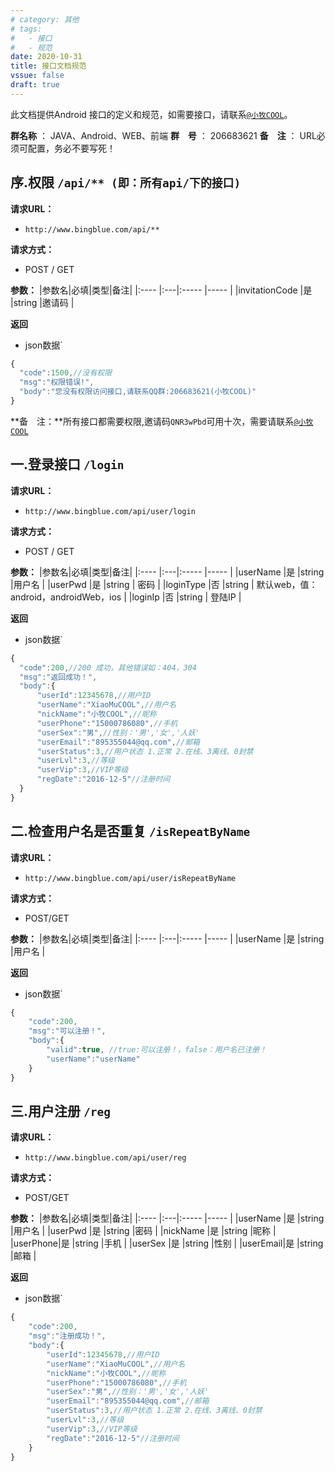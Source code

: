 ```yaml
---
# category: 其他
# tags:
#   - 接口
#   - 规范
date: 2020-10-31
title: 接口文档规范
vssue: false
draft: true
---
```


此文档提供Android 接口的定义和规范，如需要接口，请联系[`@小牧COOL`](http://github.com/xiaomucool"QQ:895355044")。

<!-- more -->

**群名称** ： JAVA、Android、WEB、前端
**群　号** ： 206683621
**备　注** ： URL必须可配置，务必不要写死！

## 序.权限  `/api/** (即：所有api/下的接口)`

**请求URL：**
- ` http://www.bingblue.com/api/** `

**请求方式：**
- POST / GET

**参数：**
|参数名|必填|类型|备注|
|:----            |:---|:----- |-----    |
|invitationCode   |是  |string |邀请码   |


**返回**

- json数据`

```js
{
  "code":1500,//没有权限
  "msg":"权限错误!",
  "body":"您没有权限访问接口,请联系QQ群:206683621(小牧COOL)"
}
```
**备　注：**所有接口都需要权限,邀请码`QNR3wPbd`可用十次，需要请联系[`@小牧COOL`](http://github.com/xiaomucool"QQ:895355044")

## 一.登录接口  `/login`

**请求URL：**
- ` http://www.bingblue.com/api/user/login `

**请求方式：**
- POST / GET

**参数：**
|参数名|必填|类型|备注|
|:----      |:---|:----- |-----    |
|userName   |是  |string |用户名   |
|userPwd    |是  |string | 密码    |
|loginType  |否  |string | 默认web，值：android，androidWeb，ios  |
|loginIp    |否  |string | 登陆IP  |


**返回**

- json数据`

```js
{
  "code":200,//200 成功，其他错误如：404，304
  "msg":"返回成功！",
  "body":{
      "userId":12345678,//用户ID
      "userName":"XiaoMuCOOL",//用户名
      "nickName":"小牧COOL",//昵称
      "userPhone":"15000786080",//手机
      "userSex":"男",//性别：'男','女','人妖'
      "userEmail":"895355044@qq.com",//邮箱
      "userStatus":3,//用户状态 1.正常 2.在线、3离线、0封禁
      "userLvl":3,//等级
      "userVip":3,//VIP等级
      "regDate":"2016-12-5"//注册时间
  }
}
```

## 二.检查用户名是否重复  `/isRepeatByName`

**请求URL：**
- ` http://www.bingblue.com/api/user/isRepeatByName `

**请求方式：**
- POST/GET 

**参数：**
|参数名|必填|类型|备注|
|:----    |:---|:----- |-----    |
|userName |是  |string |用户名   |


**返回**

- json数据`

```js
{ 
    "code":200,
    "msg":"可以注册！",
    "body":{
        "valid":true, //true:可以注册！，false：用户名已注册！
        "userName":"userName"
    }
}
```

## 三.用户注册  `/reg`

**请求URL：**
- ` http://www.bingblue.com/api/user/reg `

**请求方式：**
- POST/GET 

**参数：**
|参数名|必填|类型|备注|
|:----    |:---|:----- |-----    |
|userName |是  |string |用户名   |
|userPwd  |是  |string |密码     |
|nickName |是  |string |昵称     |
|userPhone|是  |string |手机     |
|userSex  |是  |string |性别     |
|userEmail|是  |string |邮箱     |


**返回**

- json数据`

```js
{ 
    "code":200,
    "msg":"注册成功！",
    "body":{
        "userId":12345678,//用户ID
        "userName":"XiaoMuCOOL",//用户名
        "nickName":"小牧COOL",//昵称
        "userPhone":"15000786080",//手机
        "userSex":"男",//性别：'男','女','人妖'
        "userEmail":"895355044@qq.com",//邮箱
        "userStatus":3,//用户状态 1.正常 2.在线、3离线、0封禁
        "userLvl":3,//等级
        "userVip":3,//VIP等级
        "regDate":"2016-12-5"//注册时间
    }
}
```